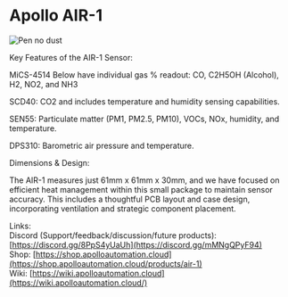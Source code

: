# Apollo AIR-1

![Pen no dust](https://github.com/ApolloAutomation/AIR-1/assets/24777085/183af36d-4611-4cb3-af1e-43b84d4d201a)


Key Features of the AIR-1 Sensor:

MiCS-4514 Below have individual gas % readout: CO, C2H5OH (Alcohol), H2, NO2, and NH3

SCD40: CO2 and includes temperature and humidity sensing capabilities. 

SEN55: Particulate matter (PM1, PM2.5, PM10), VOCs, NOx, humidity, and temperature. 

DPS310: Barometric air pressure and temperature.

Dimensions & Design: 

The AIR-1 measures just 61mm x 61mm x 30mm, and we have focused on efficient heat management within this small package to maintain sensor accuracy. This includes a thoughtful PCB layout and case design, incorporating ventilation and strategic component placement. 

Links: \
Discord (Support/feedback/discussion/future products): [https://discord.gg/8PpS4yUaUh](https://discord.gg/mMNgQPyF94) \
Shop: [https://shop.apolloautomation.cloud](https://shop.apolloautomation.cloud/products/air-1) \
Wiki: [https://wiki.apolloautomation.cloud](https://wiki.apolloautomation.cloud/)
